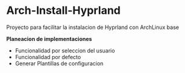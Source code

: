 # Arch-Install-Hyprland

Proyecto para facilitar la instalacion de Hyprland con ArchLinux base 

**Planeacion de implementaciones**

- Funcionalidad por seleccion del usuario
- Funcionalidad por defecto
- Generar Plantillas de configuracion 
